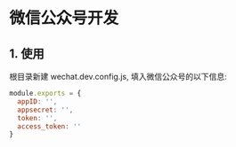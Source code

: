 # 微信公众号开发

## 1. 使用

根目录新建 wechat.dev.config.js, 填入微信公众号的以下信息:

```js
module.exports = {
  appID: '',
  appsecret: '',
  token: '',
  access_token: ''
}
```